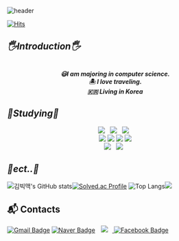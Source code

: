 
![header](https://capsule-render.vercel.app/api?type=waving&color=gradient&customColorList=0,2,2,5,30&height=300&section=header&text=Welcome&fontSize=90&fontColor=EAEAEA&animation=fadeIn)
  
[![Hits](https://hits.seeyoufarm.com/api/count/incr/badge.svg?url=https%3A%2F%2Fgithub.com%2FBigMacKIM&count_bg=%23EEA4D9&title_bg=%23B02F9C&icon=&icon_color=%23E7E7E7&title=hits&edge_flat=false)](https://hits.seeyoufarm.com)
</div>

   
## **<i> 🖐️Introduction🖐️ </i>**
 

<div align="center">

</br>***😃I am majoring in computer science.***
</br> ***🏝️ I love traveling.*** 
</br> ***🇰🇷 Living in Korea***
</div>
 

 


## **<i> 📘Studying📘 </i>**


<p align="center">
<img src="https://img.shields.io/badge/c-A8B9CC?style=flat-square&logo=c&logoColor=white"/></a> &nbsp 
<img src="https://img.shields.io/badge/c++-00599C?style=flat-square&logo=c%2B%2B&logoColor=white"/></a> &nbsp 
<img src="https://img.shields.io/badge/Python-3766AB?style=flat-square&logo=Python&logoColor=white"/></a> &nbsp
</br>
<img src="https://img.shields.io/badge/TensorFlow-FF6F00?style=flat-square&logo=TensorFlow&logoColor=white"/></a>
<img src="https://img.shields.io/badge/NumPy-013243?style=flat-square&logo=NumPy&logoColor=white"/></a>
<img src="https://img.shields.io/badge/PyTorch-EE4C2C?style=flat-square&logo=PyTorch&logoColor=white"/></a>
<img src="https://img.shields.io/badge/Keras-D00000?style=flat-square&logo=Keras&logoColor=white"/></a>
</br>
<img src="https://img.shields.io/badge/Linux-FCC624?style=flat&logo=Linux&logoColor=white"/></a> &nbsp 
<img src="https://img.shields.io/badge/MySQL-4479A1?style=flat-square&logo=MySQL&logoColor=white"/></a> &nbsp 
</p>

## **<i> 🎸ect..🎸 </i>**          
![김빅맥's GitHub stats](https://github-readme-stats.vercel.app/api?username=BigMacKIM&theme=dark&show_icons=true)[![Solved.ac Profile](http://mazassumnida.wtf/api/v2/generate_badge?boj=koust6u)](https://solved.ac/koust6u/)
![Top Langs](https://github-readme-stats.vercel.app/api/top-langs/?username=BigMacKIM)<img src="http://mazandi.herokuapp.com/api?handle=koust6u&theme=warm"/>

## :mailbox_with_mail: Contacts
[![Gmail Badge](https://img.shields.io/badge/Gmail-d14836?style=flat-square&logo=Gmail&logoColor=white&link=mailto:kimsh1691@gmail.com)](mailto:koust6u@gmail.com)
[![Naver Badge](https://img.shields.io/badge/Naver-03C75A?style=flat-square&logo=Naver&logoColor=white&link=mailto:rlatngus1691@naver.com)](mailto:godminjong@naver.com)
<a href="https://instagram.com/minjong1211">
    <img 
        src="http://img.shields.io/badge/-Instagram-black?style=flat&logo=Instagram&link=https://instagram.com/minjong1211/"
        style="height : auto; margin-left : 10px; margin-right : 10px;"/>
</a>
[![Facebook Badge](https://img.shields.io/badge/facebook-1877f2?style=flat-square&logo=facebook&logoColor=white&link=https://www.facebook.com/100010320452891)](https://www.facebook.com/100010320452891)
